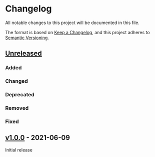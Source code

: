 # Changelog
All notable changes to this project will be documented in this file.

The format is based on [Keep a Changelog](https://keepachangelog.com/en/1.0.0/),
and this project adheres to [Semantic Versioning](https://semver.org/spec/v2.0.0.html).

## [Unreleased]

### Added

### Changed

### Deprecated

### Removed

### Fixed

## [v1.0.0] - 2021-06-09

Initial release

[Unreleased]: <https://github.com/stac-extensions/mgrs/compare/v1.0.0...HEAD>
[v1.0.0]: <https://github.com/stac-extensions/mgrs/tree/v1.0.0>
